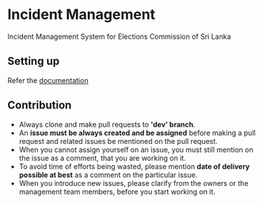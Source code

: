 # Incident Management

Incident Management System for Elections Commission of Sri Lanka

## Setting up

Refer the [documentation](https://eclk.github.io/IncidentManagement)

## Contribution

- Always clone and make pull requests to **'dev' branch**.
- An **issue must be always created and be assigned** before making a pull request and related issues be mentioned on the pull request.
- When you cannot assign yourself on an issue, you must still mention on the issue as a comment, that you are working on it.
- To avoid time of efforts being wasted, please mention **date of delivery possible at best** as a comment on the particular issue.
- When you introduce new issues, please clarify from the owners or the management team members, before you start working on it.

